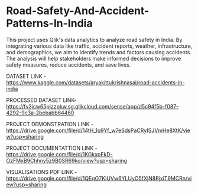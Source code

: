 # Road-Safety-And-Accident-Patterns-In-India
This project uses Qlik's data analytics to analyze road safety in India. By integrating various data like traffic, accident reports, weather, infrastructure, and demographics, we aim to identify trends and factors causing accidents. The analysis will help stakeholders make informed decisions to improve safety measures, reduce accidents, and save lives.

DATASET LINK -   https://www.kaggle.com/datasets/aryakittukrishnasai/road-accidents-in-india

PROCESSED DATASET LINK-  https://fv3jcw65pjzzpkw.sg.qlikcloud.com/sense/app/d5c94f5b-f087-4292-9c3a-2bebabb64460

PROJECT DEMONSTRATION LINK -  https://drive.google.com/file/d/14tH_1q9Yf_w7eSdsPaCRyISJVmHe8XtK/view?usp=sharing

PROJECT DOCUMENTATTION LINK -  https://drive.google.com/file/d/1KGkxpFkD-OzFMxB9Chhny5z9B0SR69ko/view?usp=sharing

VISUALISATIONS PDF LINK  -    https://drive.google.com/file/d/1QEqO7KIUVw6YLUyO5fXjN8RjxiT9MCRn/view?usp=sharing




